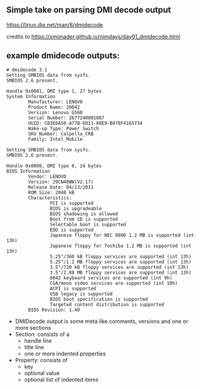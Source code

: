 ## Simple take on parsing DMI decode output
https://linux.die.net/man/8/dmidecode

credits to https://xmonader.github.io/nimdays/day01_dmidecode.html

## example dmidecode outputs:

```
# dmidecode 3.1
Getting SMBIOS data from sysfs.
SMBIOS 2.6 present.

Handle 0x0001, DMI type 1, 27 bytes
System Information
        Manufacturer: LENOVO
        Product Name: 20042
        Version: Lenovo G560
        Serial Number: 2677240001087
        UUID: CB3E6A50-A77B-E011-88E9-B870F4165734
        Wake-up Type: Power Switch
        SKU Number: Calpella_CRB
        Family: Intel_Mobile
```

```
Getting SMBIOS data from sysfs.
SMBIOS 2.6 present.

Handle 0x0000, DMI type 0, 24 bytes
BIOS Information
        Vendor: LENOVO
        Version: 29CN40WW(V2.17)
        Release Date: 04/13/2011
        ROM Size: 2048 kB
        Characteristics:
                PCI is supported
                BIOS is upgradeable
                BIOS shadowing is allowed
                Boot from CD is supported
                Selectable boot is supported
                EDD is supported
                Japanese floppy for NEC 9800 1.2 MB is supported (int 13h)
                Japanese floppy for Toshiba 1.2 MB is supported (int 13h)
                5.25"/360 kB floppy services are supported (int 13h)
                5.25"/1.2 MB floppy services are supported (int 13h)
                3.5"/720 kB floppy services are supported (int 13h)
                3.5"/2.88 MB floppy services are supported (int 13h)
                8042 keyboard services are supported (int 9h)
                CGA/mono video services are supported (int 10h)
                ACPI is supported
                USB legacy is supported
                BIOS boot specification is supported
                Targeted content distribution is supported
        BIOS Revision: 1.40
```

* DMIDecode output is some meta like comments, versions and one or more sections
* Section: consists of a
    * handle line
    * title line
    * one or more indented properties
* Property: consists of
    * key
    * optional value
    * optional list of indented items